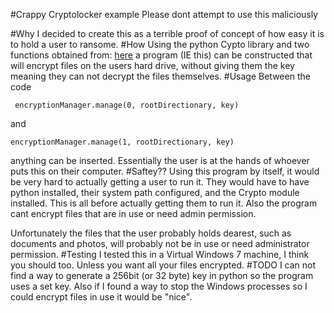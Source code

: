 #Crappy Cryptolocker example
Please dont attempt to use this maliciously

#Why 
I decided to create this as a terrible proof of concept of how
easy it is to hold a user to ransome.
#How
Using the python Cypto library and two functions obtained from: [here](http://eli.thegreenplace.net/2010/06/25/aes-encryption-of-files-in-python-with-pycrypto
) a program (IE this) can be constructed that will encrypt files on the users hard drive, without giving them the key
meaning they can not decrypt the files themselves.
#Usage
Between the code

	 encryptionManager.manage(0, rootDirectionary, key)

and 	

	encryptionManager.manage(1, rootDirectionary, key)

anything can be inserted. Essentially the user is at the hands of whoever puts 
this on their computer.
#Saftey??
Using this program by itself, it would be very hard to actually getting a user
to run it. They would have to have python installed, their system path configured,
and the Crypto module installed. This is all before actually getting them to run it.
Also the program cant encrypt files that are in use or need admin permission. 

Unfortunately the files that the user probably holds dearest, such as documents and photos,
will probably not be in use or need administrator permission.
#Testing
I tested this in a Virtual Windows 7 machine, I think you should too. 
Unless you want all your files encrypted.
#TODO
I can not find a way to generate a 256bit (or 32 byte) key in python so the
program uses a set key.
Also if I found a way to stop the Windows processes so I could encrypt files in
use it would be "nice".

